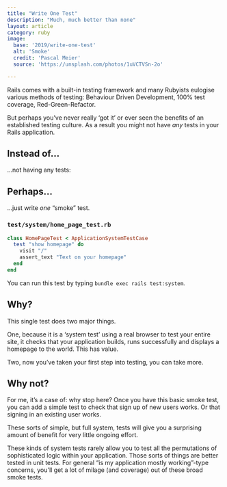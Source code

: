 ```yaml
---
title: "Write One Test"
description: "Much, much better than none"
layout: article
category: ruby
image:
  base: '2019/write-one-test'
  alt: 'Smoke'
  credit: 'Pascal Meier'
  source: 'https://unsplash.com/photos/1uVCTVSn-2o'

---
```


Rails comes with a built-in testing framework and many Rubyists eulogise various methods of testing: Behaviour Driven Development, 100% test coverage, Red-Green-Refactor.

But perhaps you’ve never really ‘got it’ or ever seen the benefits of an established testing culture. As a result you might not have _any_ tests in your Rails application.


## Instead of...

...not having any tests:


## Perhaps...

...just write _one_ “smoke” test.

### `test/system/home_page_test.rb`

```ruby
class HomePageTest < ApplicationSystemTestCase
  test "show homepage" do
    visit "/"
    assert_text "Text on your homepage"
  end
end
```

You can run this test by typing `bundle exec rails test:system`.


## Why?

This single test does two major things.

One, because it is a ‘system test’ using a real browser to test your entire site, it checks that your application builds, runs successfully and displays a homepage to the world. This has value.

Two, now you’ve taken your first step into testing, you can take more.


## Why not?

For me, it’s a case of: why stop here? Once you have this basic smoke test, you can add a simple test to check that sign up of new users works. Or that signing in an existing user works.

These sorts of simple, but full system, tests will give you a surprising amount of benefit for very little ongoing effort.

These kinds of system tests rarely allow you to test all the permutations of sophisticated logic within your application. Those sorts of things are better tested in unit tests. For general “is my application mostly working”-type concerns, you'll get a lot of milage (and coverage) out of these broad smoke tests.
